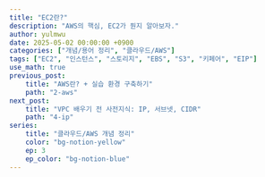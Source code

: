 ```yaml
---
title: "EC2란?"
description: "AWS의 핵심, EC2가 뭔지 알아보자."
author: yulmwu
date: 2025-05-02 00:00:00 +0900
categories: ["개념/용어 정리", "클라우드/AWS"]
tags: ["EC2", "인스턴스", "스토리지", "EBS", "S3", "키페어", "EIP"]
use_math: true
previous_post: 
    title: "AWS란? + 실습 환경 구축하기"
    path: "2-aws"
next_post: 
    title: "VPC 배우기 전 사전지식: IP, 서브넷, CIDR"
    path: "4-ip"
series: 
    title: "클라우드/AWS 개념 정리"
    color: "bg-notion-yellow"
    ep: 3
    ep_color: "bg-notion-blue"
---
```

